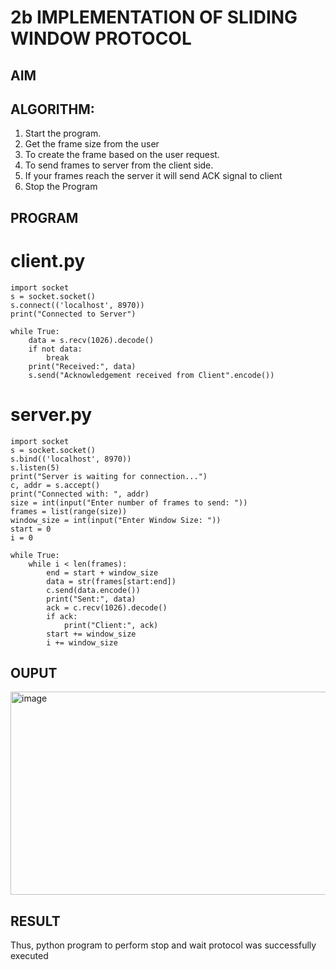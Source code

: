 # 2b IMPLEMENTATION OF SLIDING WINDOW PROTOCOL
## AIM
## ALGORITHM:
1. Start the program.
2. Get the frame size from the user
3. To create the frame based on the user request.
4. To send frames to server from the client side.
5. If your frames reach the server it will send ACK signal to client
6. Stop the Program
## PROGRAM

# client.py
```
import socket
s = socket.socket()
s.connect(('localhost', 8970))
print("Connected to Server")

while True:
    data = s.recv(1026).decode()
    if not data:
        break
    print("Received:", data)
    s.send("Acknowledgement received from Client".encode())
```
# server.py
```
import socket
s = socket.socket()
s.bind(('localhost', 8970))
s.listen(5)
print("Server is waiting for connection...")
c, addr = s.accept()
print("Connected with: ", addr)
size = int(input("Enter number of frames to send: "))
frames = list(range(size))
window_size = int(input("Enter Window Size: "))
start = 0
i = 0

while True:
    while i < len(frames):
        end = start + window_size
        data = str(frames[start:end])
        c.send(data.encode())
        print("Sent:", data)
        ack = c.recv(1026).decode()
        if ack:
            print("Client:", ack)
        start += window_size
        i += window_size
```
## OUPUT
<img width="1206" height="325" alt="image" src="https://github.com/user-attachments/assets/da1d5796-e770-48d7-bdab-c66ec882426d" />

## RESULT
Thus, python program to perform stop and wait protocol was successfully executed
